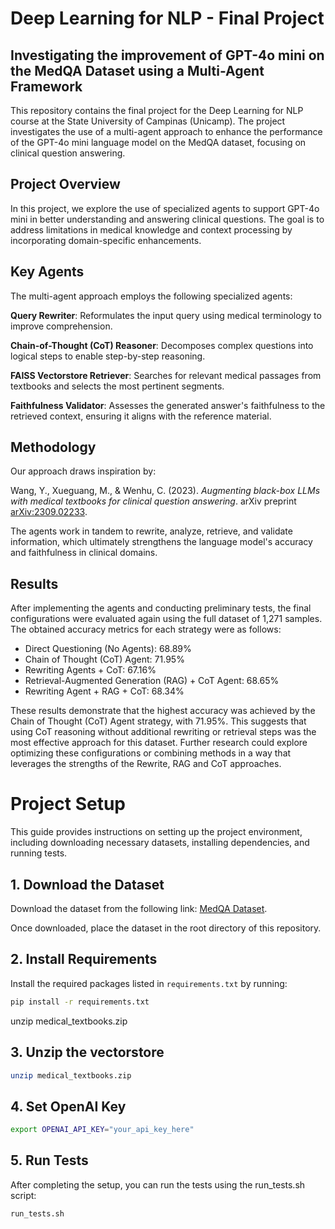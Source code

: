 # Deep Learning for NLP - Final Project
## Investigating the improvement of GPT-4o mini on the MedQA Dataset using a Multi-Agent Framework

This repository contains the final project for the Deep Learning for NLP course at the State University of Campinas (Unicamp). The project investigates the use of a multi-agent approach to enhance the performance of the GPT-4o mini language model on the MedQA dataset, focusing on clinical question answering.

## Project Overview
In this project, we explore the use of specialized agents to support GPT-4o mini in better understanding and answering clinical questions. The goal is to address limitations in medical knowledge and context processing by incorporating domain-specific enhancements.

## Key Agents
The multi-agent approach employs the following specialized agents:

**Query Rewriter**: Reformulates the input query using medical terminology to improve comprehension.

**Chain-of-Thought (CoT) Reasoner**: Decomposes complex questions into logical steps to enable step-by-step reasoning.

**FAISS Vectorstore Retriever**: Searches for relevant medical passages from textbooks and selects the most pertinent segments.

**Faithfulness Validator**: Assesses the generated answer's faithfulness to the retrieved context, ensuring it aligns with the reference material.

## Methodology
Our approach draws inspiration by:

Wang, Y., Xueguang, M., & Wenhu, C. (2023). *Augmenting black-box LLMs with medical textbooks for clinical question answering*. arXiv preprint [arXiv:2309.02233](https://arxiv.org/abs/2309.02233).

The agents work in tandem to rewrite, analyze, retrieve, and validate information, which ultimately strengthens the language model's accuracy and faithfulness in clinical domains.

## Results
After implementing the agents and conducting preliminary tests, the final configurations were evaluated again using the full dataset of 1,271 samples. The obtained accuracy metrics for each strategy were as follows:

  - Direct Questioning (No Agents): 68.89%
  - Chain of Thought (CoT) Agent: 71.95%
  - Rewriting Agents + CoT: 67.16%
  - Retrieval-Augmented Generation (RAG) + CoT Agent: 68.65%
  - Rewriting Agent + RAG + CoT: 68.34%

These results demonstrate that the highest accuracy was achieved by the Chain of Thought (CoT) Agent strategy, with 71.95%. This suggests that using CoT reasoning without additional rewriting or retrieval steps was the most effective approach for this dataset. Further research could explore optimizing these configurations or combining methods in a way that leverages the strengths of the Rewrite, RAG and CoT approaches.


# Project Setup

This guide provides instructions on setting up the project environment, including downloading necessary datasets, installing dependencies, and running tests.

## 1. Download the Dataset

Download the dataset from the following link:
[MedQA Dataset](https://github.com/jind11/MedQA).

Once downloaded, place the dataset in the root directory of this repository.

## 2. Install Requirements

Install the required packages listed in `requirements.txt` by running:

```bash
pip install -r requirements.txt
```
unzip medical_textbooks.zip

## 3. Unzip the vectorstore

```bash
unzip medical_textbooks.zip
````

## 4. Set OpenAI Key

```bash
export OPENAI_API_KEY="your_api_key_here"
```
## 5. Run Tests
After completing the setup, you can run the tests using the run_tests.sh script:

```bash
run_tests.sh
````

